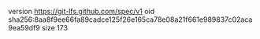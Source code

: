 version https://git-lfs.github.com/spec/v1
oid sha256:8aa8f9ee66fa89cadce125f26e165ca78e08a21f661e989837c02aca9ea59df9
size 173
